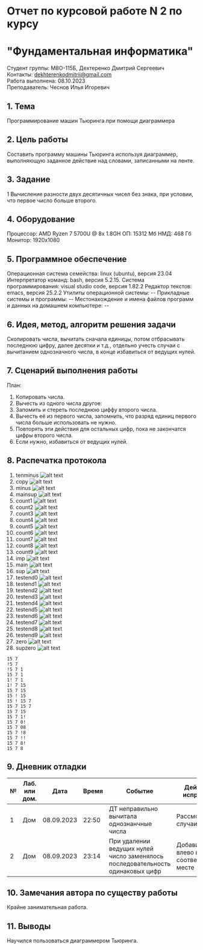 # Отчет по курсовой работе N 2 по курсу
# "Фундаментальная информатика"

Студент группы: M8О-115Б, Дехтеренко Дмитрий Сергеевич\
Контакты: dekhterenkodmitrii@gmail.com \
Работа выполнена: 08.10.2023\
Преподаватель: Чеснов Илья Игоревич

## 1. Тема

Программирование машин Тьюринга при помощи диаграммера

## 2. Цель работы

Составить программу машины Тьюринга используя диаграммер, выполняющую заданное действие над словами, записанными на ленте.

## 3. Задание

1 Вычисление разности двух десятичных чисел без знака, при условии, что первое число больше второго.

## 4. Оборудование

Процессор: AMD Ryzen 7 5700U @ 8x 1.8GH
ОП: 15312 Мб
НМД: 468 Гб
Монитор: 1920x1080

## 5. Программное обеспечение

Операционная система семейства: linux (ubuntu), версия 23.04
Интерпретатор команд: bash, версия 5.2.15.
Система программирования: visual studio code, версия 1.82.2
Редактор текстов: emacs, версия 25.2.2
Утилиты операционной системы: --
Прикладные системы и программы: --
Местонахождение и имена файлов программ и данных на домашнем компьютере: --

## 6. Идея, метод, алгоритм решения задачи

Скопировать числа, вычитать сначала единицы, потом отбрасывать последнюю цифру, далее десятки и т.д., отдельно учесть случаи с вычитанием однозначного числа, в конце избавиться от ведущих нулей.

## 7. Сценарий выполнения работы

План:
1. Копировать числа.
2. Вычесть из одного числа другое:
3. Запомить и стереть последнюю циффу второго числа.
4. Вычесть её из первого числа, запомнить, что разряд единиц первого числа больше использовать не нужно.
5. Повторять эти действия для остальных цифр, пока не закончатся цифры второго числа.
6. Если нужно, избавиться от ведущих нулей.

## 8. Распечатка протокола
1. tenminus
![alt text](https://github.com/luckyabatur/labs/blob/main/tenminus.png?raw=true)
2. copy
![alt text](https://github.com/luckyabatur/labs/blob/main/copy.png?raw=true)
3. minus
![alt text](https://github.com/luckyabatur/labs/blob/main/minus.png?raw=true)
4. mainsup
![alt text](https://github.com/luckyabatur/labs/blob/main/mainsup.png?raw=true)
5. count1
![alt text](https://github.com/luckyabatur/labs/blob/main/count1.png?raw=true)
6. count2
![alt text](https://github.com/luckyabatur/labs/blob/main/count2.png?raw=true)
7. count3
![alt text](https://github.com/luckyabatur/labs/blob/main/count3.png?raw=true)
8. count4
![alt text](https://github.com/luckyabatur/labs/blob/main/count4.png?raw=true)
9. count5
![alt text](https://github.com/luckyabatur/labs/blob/main/count5.png?raw=true)
10. count6
![alt text](https://github.com/luckyabatur/labs/blob/main/count6.png?raw=true)
11. count7
![alt text](https://github.com/luckyabatur/labs/blob/main/count7.png?raw=true)
12. count8
![alt text](https://github.com/luckyabatur/labs/blob/main/count8.png?raw=true)
13. count9
![alt text](https://github.com/luckyabatur/labs/blob/main/count9.png?raw=true)
14. imp
![alt text](https://github.com/luckyabatur/labs/blob/main/imp.png?raw=true)
15. main
![alt text](https://github.com/luckyabatur/labs/blob/main/main.png?raw=true)
16. sup
![alt text](https://github.com/luckyabatur/labs/blob/main/sup.png?raw=true)
17. testend0
![alt text](https://github.com/luckyabatur/labs/blob/main/testend0.png?raw=true)
18. testend1
![alt text](https://github.com/luckyabatur/labs/blob/main/testend1.png?raw=true)
19. testend2
![alt text](https://github.com/luckyabatur/labs/blob/main/testend2.png?raw=true)
20. testend3
![alt text](https://github.com/luckyabatur/labs/blob/main/testend3.png?raw=true)
21. testend4
 ![alt text](https://github.com/luckyabatur/labs/blob/main/testend4.png?raw=true)  
22. testend5
![alt text](https://github.com/luckyabatur/labs/blob/main/testend5.png?raw=true)
23. testend6
![alt text](https://github.com/luckyabatur/labs/blob/main/testend6.png?raw=true)
24. testend7
![alt text](https://github.com/luckyabatur/labs/blob/main/testend7.png?raw=true)
25. testend8
![alt text](https://github.com/luckyabatur/labs/blob/main/testend8.png?raw=true)
26. testend9
![alt text](https://github.com/luckyabatur/labs/blob/main/testend9.png?raw=true)
27. zero
![alt text](https://github.com/luckyabatur/labs/blob/main/zero.png?raw=true)
28. supzero
![alt text](https://github.com/luckyabatur/labs/blob/main/supzero.png?raw=true)
```
15 7
!5 7
!5 7 1
15 7 1
1! 7 1
1! 7 15
15 7 15
15 ! 15
15 ! 15 7
15 7 15 7
15 7 15
15 7 1! 
15 7 0!
15 7 08
15 7 !8
15 7 !!
15 7 8!
15 7 8

```

## 9. Дневник отладки

| № | Лаб. или дом. | Дата       | Время     | Событие                                                | Действие по исправлению   | Примечание     |
|---|---------------|------------|-----------|--------------------------------------------------------|---------------------------|----------------|
|1  | Дом           | 08.09.2023 | 22:50     | ДТ неправильно вычитала однознанчные числа | Рассмотрел эти случаи отдельно  |   |
|2  | Дом           | 08.09.2023 | 23:14     | При удалении ведущих нулей число заменялось последовательность одинаковых цифр  | Добавил сдвиг влево в соответствующем месте |  Провёл ещё тесты            |

## 10. Замечания автора по существу работы

Крайне занимательная работа.

## 11. Выводы

Научился пользоваться диаграммером Тьюринга.

